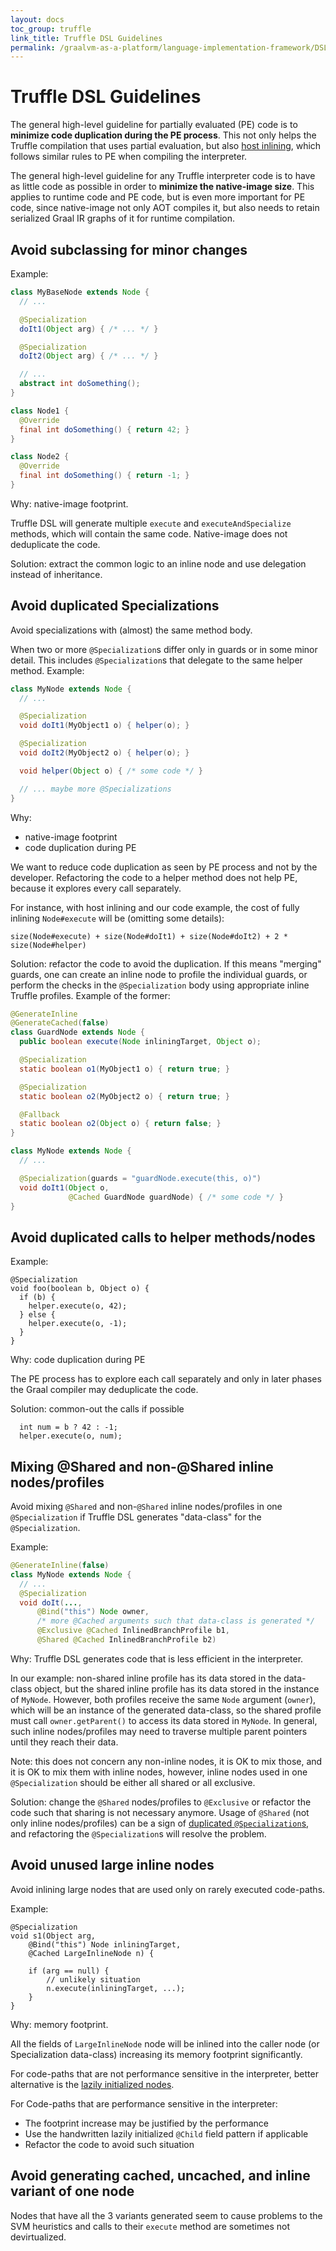 ```yaml
---
layout: docs
toc_group: truffle
link_title: Truffle DSL Guidelines
permalink: /graalvm-as-a-platform/language-implementation-framework/DSLGuidelines/
---
```


# Truffle DSL Guidelines

The general high-level guideline for partially evaluated (PE) code is to **minimize code duplication during
the PE process**. This not only helps the Truffle compilation that uses partial evaluation, but also
[host inlining](https://github.com/oracle/graal/blob/master/truffle/docs/HostCompilation.md), which
follows similar rules to PE when compiling the interpreter.

The general high-level guideline for any Truffle interpreter code is to have as little code as possible
in order to **minimize the native-image size**. This applies to runtime code and PE code, but is even
more important for PE code, since native-image not only AOT compiles it, but also needs to retain
serialized Graal IR graphs of it for runtime compilation.

## Avoid subclassing for minor changes

Example:
```java
class MyBaseNode extends Node {
  // ...

  @Specialization
  doIt1(Object arg) { /* ... */ }

  @Specialization
  doIt2(Object arg) { /* ... */ }

  // ...
  abstract int doSomething();
}

class Node1 {
  @Override
  final int doSomething() { return 42; }
}

class Node2 {
  @Override
  final int doSomething() { return -1; }
}
```

Why: native-image footprint.

Truffle DSL will generate multiple `execute` and `executeAndSpecialize` methods,
which will contain the same code. Native-image does not deduplicate the code.

Solution: extract the common logic to an inline node and use delegation instead of inheritance.

## Avoid duplicated Specializations

Avoid specializations with (almost) the same method body.

When two or more `@Specialization`s differ only in guards or in some minor detail. This includes `@Specialization`s
that delegate to the same helper method. Example:

```java
class MyNode extends Node {
  // ...

  @Specialization
  void doIt1(MyObject1 o) { helper(o); }

  @Specialization
  void doIt2(MyObject2 o) { helper(o); }

  void helper(Object o) { /* some code */ }

  // ... maybe more @Specializations
}
```

Why:
* native-image footprint
* code duplication during PE

We want to reduce code duplication as seen by PE process and not by the developer. Refactoring the code
to a helper method does not help PE, because it explores every call separately.

For instance, with host inlining and our code example, the cost of fully inlining `Node#execute` will be
(omitting some details):

`size(Node#execute) + size(Node#doIt1) + size(Node#doIt2) + 2 * size(Node#helper)`

Solution: refactor the code to avoid the duplication. If this means "merging" guards, one can create an inline node
to profile the individual guards, or perform the checks in the `@Specialization` body using appropriate inline
Truffle profiles. Example of the former:

```java
@GenerateInline
@GenerateCached(false)
class GuardNode extends Node {
  public boolean execute(Node inliningTarget, Object o);

  @Specialization
  static boolean o1(MyObject1 o) { return true; }

  @Specialization
  static boolean o2(MyObject2 o) { return true; }

  @Fallback
  static boolean o2(Object o) { return false; }
}

class MyNode extends Node {
  // ...

  @Specialization(guards = "guardNode.execute(this, o)")
  void doIt1(Object o,
             @Cached GuardNode guardNode) { /* some code */ }
}
```

## Avoid duplicated calls to helper methods/nodes

Example:
```
@Specialization
void foo(boolean b, Object o) {
  if (b) {
    helper.execute(o, 42);
  } else {
    helper.execute(o, -1);
  }
}
```


Why: code duplication during PE

The PE process has to explore each call separately and only in later phases the Graal compiler may deduplicate the code.

Solution: common-out the calls if possible
```
  int num = b ? 42 : -1;
  helper.execute(o, num);
```

## Mixing @Shared and non-@Shared inline nodes/profiles

Avoid mixing `@Shared` and non-`@Shared` inline nodes/profiles in one `@Specialization` if Truffle DSL generates
"data-class" for the `@Specialization`.

Example:
```java
@GenerateInline(false)
class MyNode extends Node {
  // ...
  @Specialization
  void doIt(...,
      @Bind("this") Node owner,
      /* more @Cached arguments such that data-class is generated */
      @Exclusive @Cached InlinedBranchProfile b1,
      @Shared @Cached InlinedBranchProfile b2)
```

Why: Truffle DSL generates code that is less efficient in the interpreter.

In our example: non-shared inline profile has its data stored in the data-class object, but the shared inline profile
has its data stored in the instance of `MyNode`. However, both profiles receive the same `Node` argument (`owner`),
which will be an instance of the generated data-class, so the shared profile must call `owner.getParent()` to access
its data stored in `MyNode`. In general, such inline nodes/profiles may need to traverse multiple parent pointers
until they reach their data.

Note: this does not concern any non-inline nodes, it is OK to mix those, and it is OK to mix them with inline nodes,
however, inline nodes used in one `@Specialization` should be either all shared or all exclusive.

Solution: change the `@Shared` nodes/profiles to `@Exclusive` or refactor the code such that sharing is not
necessary anymore. Usage of `@Shared` (not only inline nodes/profiles) can be a sign of
[duplicated `@Specialization`s](#avoid-duplicated-specializations), and refactoring the `@Specialization`s will resolve the problem.

## Avoid unused large inline nodes

Avoid inlining large nodes that are used only on rarely executed code-paths.

Example:
```
@Specialization
void s1(Object arg,
    @Bind("this") Node inliningTarget,
    @Cached LargeInlineNode n) {

    if (arg == null) {
        // unlikely situation
        n.execute(inliningTarget, ...);
    }
}
```

Why: memory footprint.

All the fields of `LargeInlineNode` node will be inlined into the caller node (or Specialization data-class)
increasing its memory footprint significantly.

For code-paths that are not performance sensitive in the interpreter, better alternative is
the [lazily initialized nodes](https://github.com/oracle/graal/blob/master/truffle/docs/DSLNodeObjectInlining.md#lazy-initialized-nodes-with-dsl-inlining).

For Code-paths that are performance sensitive in the interpreter:
* The footprint increase may be justified by the performance
* Use the handwritten lazily initialized `@Child` field pattern if applicable
* Refactor the code to avoid such situation

## Avoid generating cached, uncached, and inline variant of one node

Nodes that have all the 3 variants generated seem to cause problems to the SVM heuristics
and calls to their `execute` method are sometimes not devirtualized.